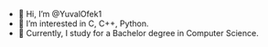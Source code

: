 - 👋 Hi, I’m @YuvalOfek1
- 👀 I’m interested in C, C++, Python.
- 🌱 Currently, I study for a Bachelor degree in Computer Science.
